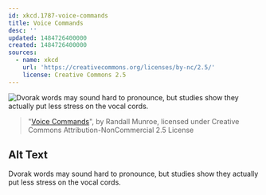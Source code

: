 ```yaml
---
id: xkcd.1787-voice-commands
title: Voice Commands
desc: ''
updated: 1484726400000
created: 1484726400000
sources:
  - name: xkcd
    url: 'https://creativecommons.org/licenses/by-nc/2.5/'
    license: Creative Commons 2.5
---
```

![Dvorak words may sound hard to pronounce, but studies show they actually put less stress on the vocal cords.](https://imgs.xkcd.com/comics/voice_commands.png)
> "[Voice Commands](https://xkcd.com/1787/)", by Randall Munroe, licensed under Creative Commons Attribution-NonCommercial 2.5 License

## Alt Text
Dvorak words may sound hard to pronounce, but studies show they actually put less stress on the vocal cords.
